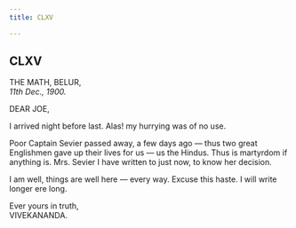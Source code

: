 ```yaml
---
title: CLXV

---
```





  

  


## CLXV

THE MATH, BELUR,  
*11th Dec., 1900.*

DEAR JOE,

I arrived night before last. Alas! my hurrying was of no use.

Poor Captain Sevier passed away, a few days ago — thus two great
Englishmen gave up their lives for us — us the Hindus. Thus is martyrdom
if anything is. Mrs. Sevier I have written to just now, to know her
decision.

I am well, things are well here — every way. Excuse this haste. I will
write longer ere long.

Ever yours in truth,  
VIVEKANANDA.


